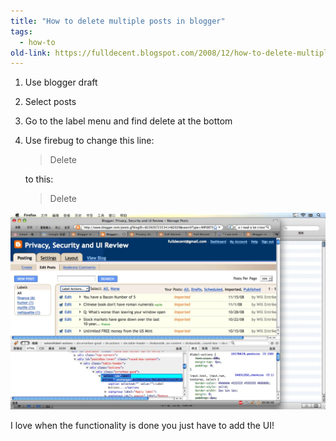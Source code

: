 ```yaml
---
title: "How to delete multiple posts in blogger"
tags:
  - how-to
old-link: https://fulldecent.blogspot.com/2008/12/how-to-delete-multiple-posts-in-blogger.html
---
```


1. Use blogger draft

2. Select posts

3. Go to the label menu and find delete at the bottom

4. Use firebug to change this line:

    > Delete

    to this:

    > Delete

![Delete multiple](/assets/images/2008-12-13-how-to-delete-multiple-posts-in-blogger.webp)

I love when the functionality is done you just have to add the UI!
